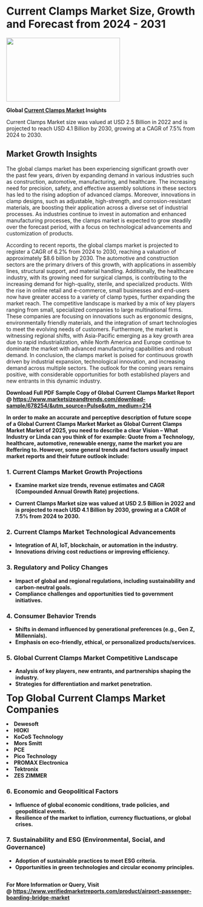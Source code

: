 <H1>Current Clamps Market Size, Growth and Forecast from 2024 - 2031</H1><img class="aligncenter size-medium wp-image-584254" src="https://thirdeyenews.in/wp-content/uploads/2024/09/Global-Market-Research-300x168.jpeg" alt="" width="300" height="168" /><p><strong>Global&nbsp;<a href="https://www.marketsizeandtrends.com/download-sample/678254/&amp;utm_source=Pulse&amp;utm_medium=214">Current Clamps Market</a> Insights</strong></p><p>Current Clamps Market size was valued at USD 2.5 Billion in 2022 and is projected to reach USD 4.1 Billion by 2030, growing at a CAGR of 7.5% from 2024 to 2030.</p><p><h2>Market Growth Insights</h2> <p>The global clamps market has been experiencing significant growth over the past few years, driven by expanding demand in various industries such as construction, automotive, manufacturing, and healthcare. The increasing need for precision, safety, and effective assembly solutions in these sectors has led to the rising adoption of advanced clamps. Moreover, innovations in clamp designs, such as adjustable, high-strength, and corrosion-resistant materials, are boosting their application across a diverse set of industrial processes. As industries continue to invest in automation and enhanced manufacturing processes, the clamps market is expected to grow steadily over the forecast period, with a focus on technological advancements and customization of products.</p> <p><strong></strong></p> <p>According to recent reports, the global clamps market is projected to register a CAGR of 6.2% from 2024 to 2030, reaching a valuation of approximately $8.6 billion by 2030. The automotive and construction sectors are the primary drivers of this growth, with applications in assembly lines, structural support, and material handling. Additionally, the healthcare industry, with its growing need for surgical clamps, is contributing to the increasing demand for high-quality, sterile, and specialized products. With the rise in online retail and e-commerce, small businesses and end-users now have greater access to a variety of clamp types, further expanding the market reach. The competitive landscape is marked by a mix of key players ranging from small, specialized companies to large multinational firms. These companies are focusing on innovations such as ergonomic designs, environmentally friendly materials, and the integration of smart technologies to meet the evolving needs of customers. Furthermore, the market is witnessing regional shifts, with Asia-Pacific emerging as a key growth area due to rapid industrialization, while North America and Europe continue to dominate the market with advanced manufacturing capabilities and robust demand. In conclusion, the clamps market is poised for continuous growth driven by industrial expansion, technological innovation, and increasing demand across multiple sectors. The outlook for the coming years remains positive, with considerable opportunities for both established players and new entrants in this dynamic industry.</p> <p><strong></p><p><span class=""><strong>Download Full PDF Sample Copy of Global Current Clamps Market Report</strong> @ <a href="https://www.marketsizeandtrends.com/download-sample/678254/&amp;utm_source=Pulse&amp;utm_medium=214" target="_blank">https://www.marketsizeandtrends.com/download-sample/678254/&amp;utm_source=Pulse&amp;utm_medium=214</a></span></p><p>In order to make an accurate and perceptive description of future scope of a Global&nbsp;Current Clamps Market Market as Global&nbsp;Current Clamps Market Market of 2025, you need to describe a clear Vision &ndash; What Industry or Linda can you think of for example: Quote from a Technology, healthcare, automotive, renewable energy, name the market you are Reffering to. However, some general trends and factors usually impact market reports and their future outlook include:</p><h3>1.&nbsp;<strong>Current Clamps Market Growth Projections</strong></h3><ul><li>Examine market size trends, revenue estimates and CAGR (Compounded Annual Growth Rate) projections.</li><li><p>Current Clamps Market size was valued at USD 2.5 Billion in 2022 and is projected to reach USD 4.1 Billion by 2030, growing at a CAGR of 7.5% from 2024 to 2030.</p></li></ul><h3>2.&nbsp;<strong>Current Clamps Market Technological Advancements</strong></h3><ul><li>Integration of AI, IoT, blockchain, or automation in the industry.</li><li>Innovations driving cost reductions or improving efficiency.</li></ul><h3>3.&nbsp;<strong>Regulatory and Policy Changes</strong></h3><ul><li>Impact of global and regional regulations, including sustainability and carbon-neutral goals.</li><li>Compliance challenges and opportunities tied to government initiatives.</li></ul><h3>4.&nbsp;<strong>Consumer Behavior Trends</strong></h3><ul><li>Shifts in demand influenced by generational preferences (e.g., Gen Z, Millennials).</li><li>Emphasis on eco-friendly, ethical, or personalized products/services.</li></ul><h3>5.&nbsp;<strong>Global Current Clamps Market Competitive Landscape</strong></h3><ul><li>Analysis of key players, new entrants, and partnerships shaping the industry.</li><li>Strategies for differentiation and market penetration.</li></ul><p data-pm-slice="1 1 []"><span style="color: inherit; font-family: inherit; font-size: 25px;">Top Global Current Clamps Market Companies</span></p><div class="" data-test-id=""><p><li>Dewesoft</li><li> HIOKI</li><li> KoCoS Technology</li><li> Mors Smitt</li><li> PCE</li><li> Pico Technology</li><li> PROMAX Electronica</li><li> Tektronix</li><li> ZES ZIMMER</li></p></div><h3>6.&nbsp;<strong>Economic and Geopolitical Factors</strong></h3><ul><li>Influence of global economic conditions, trade policies, and geopolitical events.</li><li>Resilience of the market to inflation, currency fluctuations, or global crises.</li></ul><h3>7.&nbsp;<strong>Sustainability and ESG (Environmental, Social, and Governance)</strong></h3><ul><li>Adoption of sustainable practices to meet ESG criteria.</li><li>Opportunities in green technologies and circular economy principles.</li></ul><h2><strong style="font-size: 14px;">For More Information or Query, Visit @&nbsp;</strong><a style="background-color: #ffffff; font-size: 14px;" href="https://www.marketsizeandtrends.com/report/current-clamps-market/" target="_blank">https://www.verifiedmarketreports.com/product/airport-passenger-boarding-bridge-market</a></h2>
